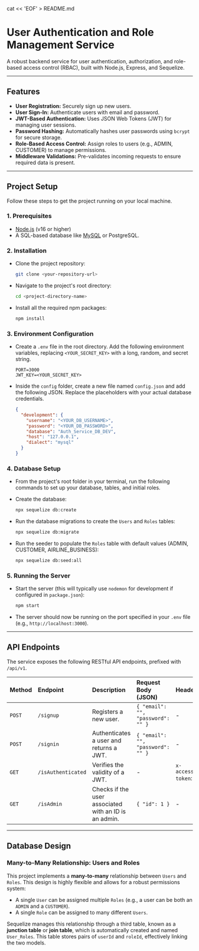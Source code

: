 cat << 'EOF' > README.md

# User Authentication and Role Management Service

A robust backend service for user authentication, authorization, and role-based access control (RBAC), built with Node.js, Express, and Sequelize.

---

## Features

- **User Registration:** Securely sign up new users.
- **User Sign-In:** Authenticate users with email and password.
- **JWT-Based Authentication:** Uses JSON Web Tokens (JWT) for managing user sessions.
- **Password Hashing:** Automatically hashes user passwords using `bcrypt` for secure storage.
- **Role-Based Access Control:** Assign roles to users (e.g., ADMIN, CUSTOMER) to manage permissions.
- **Middleware Validations:** Pre-validates incoming requests to ensure required data is present.

---

## Project Setup

Follow these steps to get the project running on your local machine.

### 1. Prerequisites

- [Node.js](https://nodejs.org/) (v16 or higher)
- A SQL-based database like [MySQL](https://www.mysql.com/) or PostgreSQL.

### 2. Installation

- Clone the project repository:
  ```bash
  git clone <your-repository-url>
  ```
- Navigate to the project's root directory:
  ```bash
  cd <project-directory-name>
  ```
- Install all the required npm packages:
  ```bash
  npm install
  ```

### 3. Environment Configuration

- Create a `.env` file in the root directory. Add the following environment variables, replacing `<YOUR_SECRET_KEY>` with a long, random, and secret string.

  ```env
  PORT=3000
  JWT_KEY=<YOUR_SECRET_KEY>
  ```

- Inside the `config` folder, create a new file named `config.json` and add the following JSON. Replace the placeholders with your actual database credentials.

  ```json
  {
    "development": {
      "username": "<YOUR_DB_USERNAME>",
      "password": "<YOUR_DB_PASSWORD>",
      "database": "Auth_Service_DB_DEV",
      "host": "127.0.0.1",
      "dialect": "mysql"
    }
  }
  ```

### 4. Database Setup

- From the project's root folder in your terminal, run the following commands to set up your database, tables, and initial roles.

- Create the database:
  ```bash
  npx sequelize db:create
  ```
- Run the database migrations to create the `Users` and `Roles` tables:
  ```bash
  npx sequelize db:migrate
  ```
- Run the seeder to populate the `Roles` table with default values (ADMIN, CUSTOMER, AIRLINE_BUSINESS):
  ```bash
  npx sequelize db:seed:all
  ```

### 5. Running the Server

- Start the server (this will typically use `nodemon` for development if configured in `package.json`):
  ```bash
  npm start
  ```
- The server should now be running on the port specified in your `.env` file (e.g., `http://localhost:3000`).

---

## API Endpoints

The service exposes the following RESTful API endpoints, prefixed with `/api/v1`.

| Method | Endpoint           | Description                                           | Request Body (JSON)               | Headers                 |
| :----- | :----------------- | :---------------------------------------------------- | :-------------------------------- | :---------------------- |
| `POST` | `/signup`          | Registers a new user.                                 | `{ "email": "", "password": "" }` | -                       |
| `POST` | `/signin`          | Authenticates a user and returns a JWT.               | `{ "email": "", "password": "" }` | -                       |
| `GET`  | `/isAuthenticated` | Verifies the validity of a JWT.                       | -                                 | `x-access-token`: <JWT> |
| `GET`  | `/isAdmin`         | Checks if the user associated with an ID is an admin. | `{ "id": 1 }`                     | -                       |

---

## Database Design

### Many-to-Many Relationship: Users and Roles

This project implements a **many-to-many** relationship between `Users` and `Roles`. This design is highly flexible and allows for a robust permissions system:

- A single `User` can be assigned multiple `Roles` (e.g., a user can be both an `ADMIN` and a `CUSTOMER`).
- A single `Role` can be assigned to many different `Users`.

Sequelize manages this relationship through a third table, known as a **junction table** or **join table**, which is automatically created and named `User_Roles`. This table stores pairs of `userId` and `roleId`, effectively linking the two models.
